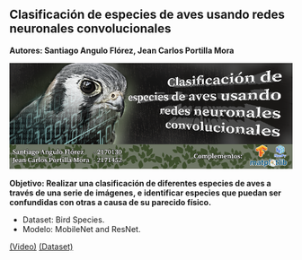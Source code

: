 ## Clasificación de especies de aves usando redes neuronales convolucionales <a name="proyAves"></a>

**Autores: Santiago Angulo Flórez, Jean Carlos Portilla Mora**

<img src="https://raw.githubusercontent.com/Parhy/Birds/master/BannerIA2.png" style="width:700px;">

**Objetivo: Realizar una clasificación de diferentes especies de aves a través de una serie de imágenes, e identificar especies que puedan ser confundidas con otras a causa de su parecido físico.**

- Dataset: Bird Species.
- Modelo: MobileNet and ResNet.

[(Video)](https://youtu.be/Q229CUkoxvk) 
[(Dataset)](https://www.kaggle.com/gpiosenka/100-bird-species) 
